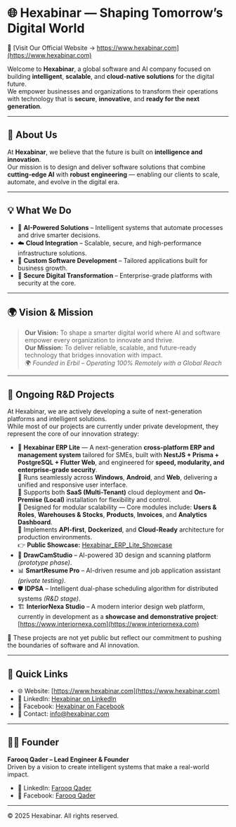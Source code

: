 # 🌐 Hexabinar — Shaping Tomorrow’s Digital World  
🔗 [Visit Our Official Website → https://www.hexabinar.com](https://www.hexabinar.com)

Welcome to **Hexabinar**, a global software and AI company focused on building **intelligent**, **scalable**, and **cloud-native solutions** for the digital future.  
We empower businesses and organizations to transform their operations with technology that is **secure**, **innovative**, and **ready for the next generation**.

---

## 🚀 About Us

At **Hexabinar**, we believe that the future is built on **intelligence and innovation**.  
Our mission is to design and deliver software solutions that combine **cutting-edge AI** with **robust engineering** — enabling our clients to scale, automate, and evolve in the digital era.

---

## 💡 What We Do

- 🤖 **AI-Powered Solutions** – Intelligent systems that automate processes and drive smarter decisions.  
- ☁️ **Cloud Integration** – Scalable, secure, and high-performance infrastructure solutions.  
- 🧠 **Custom Software Development** – Tailored applications built for business growth.  
- 🔐 **Secure Digital Transformation** – Enterprise-grade platforms with security at the core.

---

## 🌍 Vision & Mission

> **Our Vision:** To shape a smarter digital world where AI and software empower every organization to innovate and thrive.  
> **Our Mission:** To deliver reliable, scalable, and future-ready technology that bridges innovation with impact.  
> 🌍 *Founded in Erbil – Operating 100% Remotely with a Global Reach*

---

## 📂 Ongoing R&D Projects

At Hexabinar, we are actively developing a suite of next-generation platforms and intelligent solutions.  
While most of our projects are currently under private development, they represent the core of our innovation strategy:

- 🧩 **Hexabinar ERP Lite** — A next-generation **cross-platform ERP and management system** tailored for SMEs, built with **NestJS + Prisma + PostgreSQL + Flutter Web**, and engineered for **speed, modularity,        and enterprise-grade security**.  
  🔹 Runs seamlessly across **Windows**, **Android**, and **Web**, delivering a unified and responsive user interface.  
  🔹 Supports both **SaaS (Multi-Tenant)** cloud deployment and **On-Premise (Local)** installation for flexibility and control.  
  🔹 Designed for modular scalability — Core modules include: **Users & Roles**, **Warehouses & Stocks**, **Products**, **Invoices**, and **Analytics Dashboard**.  
  🔹 Implements **API-first**, **Dockerized**, and **Cloud-Ready** architecture for production environments.  
  👉 **Public Showcase:** [Hexabinar_ERP_Lite_Showcase](https://github.com/hexabinar/Hexabinar_ERP_Lite_Showcase)
- 🧠 **DrawCamStudio** – AI-powered 3D design and scanning platform *(prototype phase)*.  
- 📊 **SmartResume Pro** – AI-driven resume and job application assistant *(private testing)*.  
- 🛡️ **IDPSA** – Intelligent dual-phase scheduling algorithm for distributed systems *(R&D stage)*.  
- 🏗️ **InteriorNexa Studio** – A modern interior design web platform, currently in development as a **showcase and demonstrative project**: [https://www.interiornexa.com](https://www.interiornexa.com)

📌 These projects are not yet public but reflect our commitment to pushing the boundaries of software and AI innovation.

---

## 🧭 Quick Links

- 🌐 Website: [https://www.hexabinar.com](https://www.hexabinar.com)  
- 💼 LinkedIn: [Hexabinar on LinkedIn](https://www.linkedin.com/company/hexabinar)  
- 📘 Facebook: [Hexabinar on Facebook](https://www.facebook.com/hexabinar)  
- 📩 Contact: [info@hexabinar.com](mailto:info@hexabinar.com)

---

## 🧑‍💻 Founder

**Farooq Qader – Lead Engineer & Founder**  
Driven by a vision to create intelligent systems that make a real-world impact.

- 🔗 LinkedIn: [Farooq Qader](https://www.linkedin.com/in/farooq-hamad-368182148)  
- 📘 Facebook: [Farooq Qader](https://www.facebook.com/farooq.qader.hamad)

---

© 2025 Hexabinar. All rights reserved.

